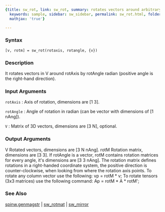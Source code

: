 ```yaml
---
{title: sw_rot, link: sw_rot, summary: rotates vectors around arbitrary axis in 3D,
  keywords: sample, sidebar: sw_sidebar, permalink: sw_rot.html, folder: swfiles,
  mathjax: 'true'}

---
```


### Syntax

`[v, rotm] = sw_rot(rotaxis, rotangle, {v})`

### Description

It rotates vectors in V around rotAxis by rotAngle radian (positive angle
is the right-hand direction).
 

### Input Arguments

`rotAxis`
: Axis of rotation, dimensions are [1 3].

`rotAngle`
: Angle of rotation in radian (can be vector with dimensions of
  [1 nAng]).

`V`
: Matrix of 3D vectors, dimensions are [3 N], optional.

### Output Arguments

V         Rotated vectors, dimensions are [3 N nAng].
rotM      Rotation matrix, dimensions are [3 3]. If rotAngle is a vector,
          rotM contains rotation matrices for every angle, it's
          dimensions are [3 3 nAng].
The rotation matrix defines rotations in a right-handed coordinate
system, the positive direction is counter-clockwise, when looking from
where the rotation axis points. To rotate any column vector use the
following:
  vp = rotM * v;
To rotate tensors (3x3 matrices) use the following command:
  Ap = rotM * A * rotM';

### See Also

[spinw.genmagstr](spinw_genmagstr.html) \| [sw_rotmat](sw_rotmat.html) \| [sw_mirror](sw_mirror.html)

